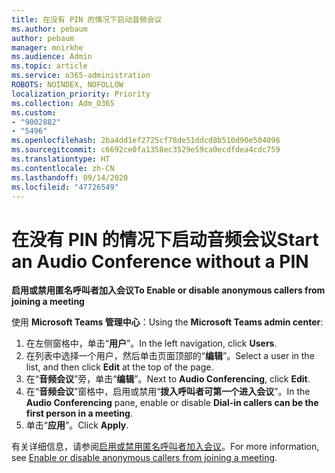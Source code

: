 ```yaml
---
title: 在没有 PIN 的情况下启动音频会议
ms.author: pebaum
author: pebaum
manager: mnirkhe
ms.audience: Admin
ms.topic: article
ms.service: o365-administration
ROBOTS: NOINDEX, NOFOLLOW
localization_priority: Priority
ms.collection: Adm_O365
ms.custom:
- "9002882"
- "5496"
ms.openlocfilehash: 2ba4dd1ef2725cf78de51ddcd8b510d90e504096
ms.sourcegitcommit: c6692ce0fa1358ec3529e59ca0ecdfdea4cdc759
ms.translationtype: HT
ms.contentlocale: zh-CN
ms.lasthandoff: 09/14/2020
ms.locfileid: "47726549"
---
```

# <a name="start-an-audio-conference-without-a-pin"></a><span data-ttu-id="bbdae-102">在没有 PIN 的情况下启动音频会议</span><span class="sxs-lookup"><span data-stu-id="bbdae-102">Start an Audio Conference without a PIN</span></span>

<span data-ttu-id="bbdae-103">**启用或禁用匿名呼叫者加入会议**</span><span class="sxs-lookup"><span data-stu-id="bbdae-103">**To Enable or disable anonymous callers from joining a meeting**</span></span>

<span data-ttu-id="bbdae-104">使用 **Microsoft Teams 管理中心**：</span><span class="sxs-lookup"><span data-stu-id="bbdae-104">Using the **Microsoft Teams admin center**:</span></span>

1. <span data-ttu-id="bbdae-105">在左侧窗格中，单击“**用户**”。</span><span class="sxs-lookup"><span data-stu-id="bbdae-105">In the left navigation, click **Users**.</span></span>
2. <span data-ttu-id="bbdae-106">在列表中选择一个用户，然后单击页面顶部的“**编辑**”。</span><span class="sxs-lookup"><span data-stu-id="bbdae-106">Select a user in the list, and then click **Edit** at the top of the page.</span></span>
3. <span data-ttu-id="bbdae-107">在“**音频会议**”旁，单击“**编辑**”。</span><span class="sxs-lookup"><span data-stu-id="bbdae-107">Next to **Audio Conferencing**, click **Edit**.</span></span>
4. <span data-ttu-id="bbdae-108">在“**音频会议**”窗格中，启用或禁用“**拨入呼叫者可第一个进入会议**”。</span><span class="sxs-lookup"><span data-stu-id="bbdae-108">In the **Audio Conferencing** pane, enable or disable **Dial-in callers can be the first person in a meeting**.</span></span>
5. <span data-ttu-id="bbdae-109">单击“**应用**”。</span><span class="sxs-lookup"><span data-stu-id="bbdae-109">Click **Apply**.</span></span>

<span data-ttu-id="bbdae-110">有关详细信息，请参阅[启用或禁用匿名呼叫者加入会议](https://docs.microsoft.com/microsoftteams/start-an-audio-conference-over-the-phone-without-a-pin-in-teams)。</span><span class="sxs-lookup"><span data-stu-id="bbdae-110">For more information, see [Enable or disable anonymous callers from joining a meeting](https://docs.microsoft.com/microsoftteams/start-an-audio-conference-over-the-phone-without-a-pin-in-teams).</span></span>
